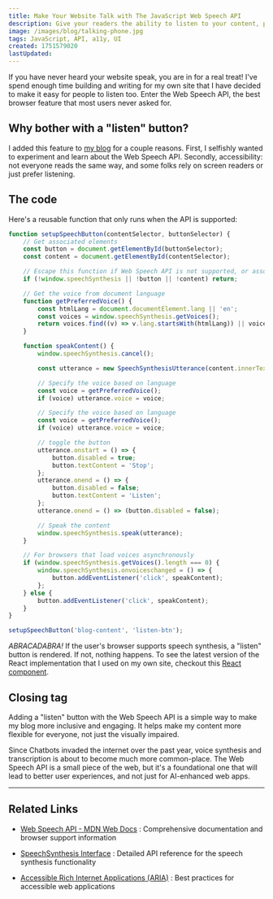 ```yaml
---
title: Make Your Website Talk with The JavaScript Web Speech API
description: Give your readers the ability to listen to your content, powered by the JavaScript Web Speech API. Help make your site more accessible and ready for the future of AI-driven web experiences.
image: /images/blog/talking-phone.jpg
tags: JavaScript, API, a11y, UI
created: 1751579020
lastUpdated:
---
```


If you have never heard your website speak, you are in for a real treat! I've spend enough time building and writing for my own site that I have decided to make it easy for people to listen too. Enter the Web Speech API, the best browser feature that most users never asked for.

## Why bother with a "listen" button?

I added this feature to [my blog](https://magill.dev) for a couple reasons. First, I selfishly wanted to experiment and learn about the Web Speech API. Secondly, accessibility: not everyone reads the same way, and some folks rely on screen readers or just prefer listening.

## The code

Here's a reusable function that only runs when the API is supported:

```javascript
function setupSpeechButton(contentSelector, buttonSelector) {
	// Get associated elements
	const button = document.getElementById(buttonSelector);
	const content = document.getElementById(contentSelector);

	// Escape this function if Web Speech API is not supported, or associated elements are missing
	if (!window.speechSynthesis || !button || !content) return;

	// Get the voice from document language
	function getPreferredVoice() {
		const htmlLang = document.documentElement.lang || 'en';
		const voices = window.speechSynthesis.getVoices();
		return voices.find((v) => v.lang.startsWith(htmlLang)) || voices[0];
	}

	function speakContent() {
		window.speechSynthesis.cancel();

		const utterance = new SpeechSynthesisUtterance(content.innerText);

		// Specify the voice based on language
		const voice = getPreferredVoice();
		if (voice) utterance.voice = voice;

		// Specify the voice based on language
		const voice = getPreferredVoice();
		if (voice) utterance.voice = voice;

		// toggle the button
		utterance.onstart = () => {
			button.disabled = true;
			button.textContent = 'Stop';
		};
		utterance.onend = () => {
			button.disabled = false;
			button.textContent = 'Listen';
		};
		utterance.onend = () => (button.disabled = false);

		// Speak the content
		window.speechSynthesis.speak(utterance);
	}

	// For browsers that load voices asynchronously
	if (window.speechSynthesis.getVoices().length === 0) {
		window.speechSynthesis.onvoiceschanged = () => {
			button.addEventListener('click', speakContent);
		};
	} else {
		button.addEventListener('click', speakContent);
	}
}

setupSpeechButton('blog-content', 'listen-btn');
```

_ABRACADABRA!_ If the user's browser supports speech synthesis, a "listen" button is rendered. If not, nothing happens. To see the latest version of the React implementation that I used on my own site, checkout this [React component](https://github.com/jeffmagill/jeffmagill.dev/blob/master/app/components/blog/ListenButton.tsx).

## Closing tag

Adding a "listen" button with the Web Speech API is a simple way to make my blog more inclusive and engaging. It helps make my content more flexible for everyone, not just the visually impaired.

Since Chatbots invaded the internet over the past year, voice synthesis and transcription is about to become much more common-place. The Web Speech API is a small piece of the web, but it's a foundational one that will lead to better user experiences, and not just for AI-enhanced web apps.

---

## Related Links

- [Web Speech API - MDN Web Docs](https://developer.mozilla.org/en-US/docs/Web/API/Web_Speech_API) : Comprehensive documentation and browser support information

- [SpeechSynthesis Interface](https://developer.mozilla.org/en-US/docs/Web/API/SpeechSynthesis) : Detailed API reference for the speech synthesis functionality

- [Accessible Rich Internet Applications (ARIA)](https://developer.mozilla.org/en-US/docs/Web/Accessibility/ARIA) : Best practices for accessible web applications
